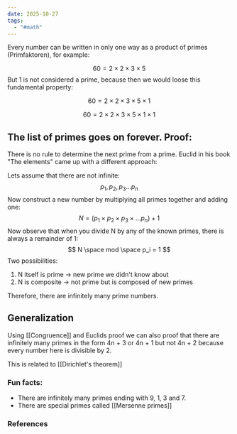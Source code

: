 ```yaml
---
date: 2025-10-27
tags:
  - "#math"
---
```

Every number can be written in only one way as a product of primes (Primfaktoren), for example:

$$
60 = 2 \times 2 \times 3 \times 5
$$
But 1 is not considered a prime, because then we would loose this fundamental property:

$$
60 = 2 \times 2 \times 3 \times 5 \times 1
$$

$$
60 = 2 \times 2 \times 3 \times 5 \times 1 \times 1
$$
## The list of primes goes on forever. Proof:
There is no rule to determine the next prime from a prime.
Euclid in his book "The elements" came up with a different approach:

Lets assume that there are not infinite:
$$
p_1,p_2,p_3...p_n 
$$
Now construct a new number by multiplying all primes together and adding one:
$$
N = (p_1 \times p_2 \times p_3 \times ... p_n) + 1
$$
Now observe that when you divide N by any of the known primes, there is always a remainder of 1:
$$
N \space mod \space p_i = 1 
$$
Two possibilities:
1. N itself is prime -> new prime we didn't know about
2. N is composite -> not prime but is composed of new primes 

Therefore, there are infinitely many prime numbers.

## Generalization 
Using [[Congruence]] and Euclids proof we can also proof that there are infinitely many primes in the form 4n + 3 or 4n + 1 but not 4n + 2 because every number here is divisible by 2.

This is related to [[Dirichlet's theorem]]

### Fun facts:
- There are infinitely many primes ending with 9, 1, 3 and 7.
- There are special primes called [[Mersenne primes]]



### References

